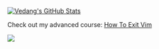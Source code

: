 [![Vedang's GitHub Stats](https://github-readme-stats.vercel.app/api?username=tusharchaudhari30&show_icons=true&include_all_commits=true&count_private=true&theme=tokyonight)](https://github.com/anuraghazra/github-readme-stats)

Check out my advanced course: [How To Exit Vim](https://youtu.be/dQw4w9WgXcQ)

![](https://komarev.com/ghpvc/?username=tusharchaudhari30)
